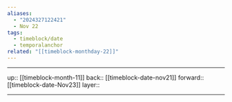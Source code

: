 ```yaml
---
aliases:
  - "2024327122421"
  - Nov 22
tags:
  - timeblock/date
  - temporalanchor
related: "[[timeblock-monthday-22]]"
---
```




***

up:: [[timeblock-month-11]]
back:: [[timeblock-date-nov21]]
forward:: [[timeblock-date-Nov23]]
layer:: 

***
